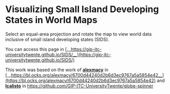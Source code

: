 # Visualizing Small Island Developing States in World Maps

Select an equal-area projection and rotate the map to view world data inclusive of small island developing states (SIDS).

You can access this page in [__https://gip-itc-universitytwente.github.io/SIDS/__](https://gip-itc-universitytwente.github.io/SIDS/) 



This work was based on the work of [__alexmacy__](https://gist.github.com/alexmacy) in  [__https://bl.ocks.org/alexmacy/6700d44240d2b6d3ec9767a5a5854e42__](https://bl.ocks.org/alexmacy/6700d44240d2b6d3ec9767a5a5854e42) and [__lcalisto__](https://github.com/lcalisto) in https://github.com/GIP-ITC-UniversityTwente/globe-spinner

